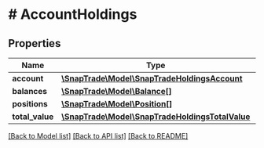 # # AccountHoldings

## Properties

Name | Type | Description | Notes
------------ | ------------- | ------------- | -------------
**account** | [**\SnapTrade\Model\SnapTradeHoldingsAccount**](SnapTradeHoldingsAccount.md) |  | [optional]
**balances** | [**\SnapTrade\Model\Balance[]**](Balance.md) |  | [optional]
**positions** | [**\SnapTrade\Model\Position[]**](Position.md) |  | [optional]
**total_value** | [**\SnapTrade\Model\SnapTradeHoldingsTotalValue**](SnapTradeHoldingsTotalValue.md) |  | [optional]

[[Back to Model list]](../../README.md#models) [[Back to API list]](../../README.md#endpoints) [[Back to README]](../../README.md)
